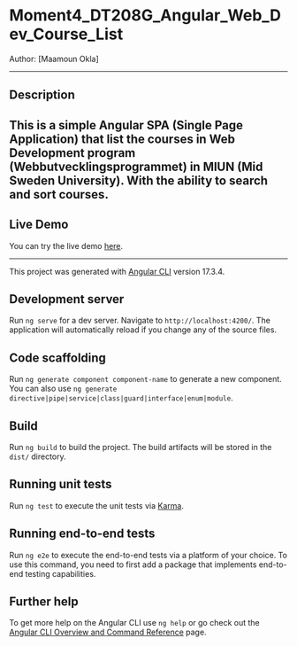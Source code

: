 # Moment4_DT208G_Angular_Web_Dev_Course_List


Author: [Maamoun Okla]

---

## Description

This is a simple Angular SPA (Single Page Application) that list the courses in Web Development program (Webbutvecklingsprogrammet) in MIUN (Mid Sweden University). With the ability to search and sort courses. 
---

## Live Demo

You can try the live demo [here](https://moment4-dt208g-typescript-maok1900.netlify.app/).

---
This project was generated with [Angular CLI](https://github.com/angular/angular-cli) version 17.3.4.

## Development server

Run `ng serve` for a dev server. Navigate to `http://localhost:4200/`. The application will automatically reload if you change any of the source files.

## Code scaffolding

Run `ng generate component component-name` to generate a new component. You can also use `ng generate directive|pipe|service|class|guard|interface|enum|module`.

## Build

Run `ng build` to build the project. The build artifacts will be stored in the `dist/` directory.

## Running unit tests

Run `ng test` to execute the unit tests via [Karma](https://karma-runner.github.io).

## Running end-to-end tests

Run `ng e2e` to execute the end-to-end tests via a platform of your choice. To use this command, you need to first add a package that implements end-to-end testing capabilities.

## Further help

To get more help on the Angular CLI use `ng help` or go check out the [Angular CLI Overview and Command Reference](https://angular.io/cli) page.
